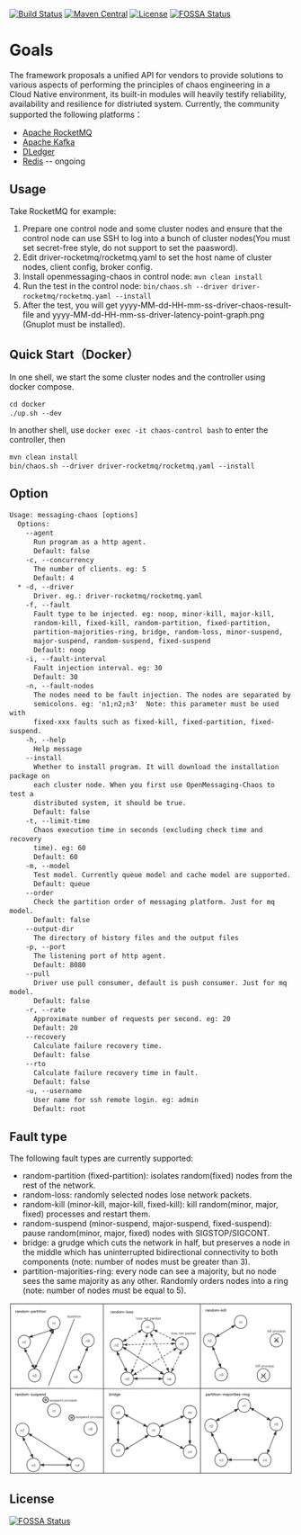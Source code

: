 [![Build Status](https://travis-ci.org/openmessaging/openchaos.svg?branch=master)](https://travis-ci.org/github/openmessaging/openchaos) [![Maven Central](https://maven-badges.herokuapp.com/maven-central/io.openmessaging.chaos/messaging-chaos/badge.svg)](http://search.maven.org/#search%7Cga%7C1%7Copenmessaging-chaos) [![License](https://img.shields.io/badge/license-Apache%202-4EB1BA.svg)](https://www.apache.org/licenses/LICENSE-2.0.html)
[![FOSSA Status](https://app.fossa.com/api/projects/git%2Bgithub.com%2Fopenmessaging%2Fopenmessaging-chaos.svg?type=shield)](https://app.fossa.com/projects/git%2Bgithub.com%2Fopenmessaging%2Fopenmessaging-chaos?ref=badge_shield)

# Goals

The framework proposals a unified API for vendors to provide solutions to various aspects of performing the principles of chaos engineering in a Cloud Native environment, its built-in modules will heavily testify reliability, availability and resilience for distriuted system. Currently, the community supported the following platforms：

- [Apache RocketMQ](https://rocketmq.apache.org/)
- [Apache Kafka](https://kafka.apache.org/)
- [DLedger](https://github.com/openmessaging/openmessaging-storage-dledger)
- [Redis](https://redis.io/) -- ongoing

## Usage

Take RocketMQ for example:

1. Prepare one control node and some cluster nodes and ensure that the control node can use SSH to log into a bunch of cluster nodes(You must set secret-free style, do not support to set the paasword).
2. Edit driver-rocketmq/rocketmq.yaml to set the host name of cluster nodes, client config, broker config.
3. Install openmessaging-chaos in control node:  `mvn clean install`
4. Run the test in the control node: `bin/chaos.sh --driver driver-rocketmq/rocketmq.yaml --install` 
5. After the test, you will get yyyy-MM-dd-HH-mm-ss-driver-chaos-result-file and yyyy-MM-dd-HH-mm-ss-driver-latency-point-graph.png (Gnuplot must be installed).


## Quick Start（Docker）

In one shell, we start the some cluster nodes and the controller using docker compose.

```shell
cd docker
./up.sh --dev
```
In another shell, use `docker exec -it chaos-control bash` to enter the controller, then

```shell
mvn clean install
bin/chaos.sh --driver driver-rocketmq/rocketmq.yaml --install
```

## Option

```
Usage: messaging-chaos [options]
  Options:
    --agent
      Run program as a http agent.
      Default: false
    -c, --concurrency
      The number of clients. eg: 5
      Default: 4
  * -d, --driver
      Driver. eg.: driver-rocketmq/rocketmq.yaml
    -f, --fault
      Fault type to be injected. eg: noop, minor-kill, major-kill, 
      random-kill, fixed-kill, random-partition, fixed-partition, 
      partition-majorities-ring, bridge, random-loss, minor-suspend, 
      major-suspend, random-suspend, fixed-suspend
      Default: noop
    -i, --fault-interval
      Fault injection interval. eg: 30
      Default: 30
    -n, --fault-nodes
      The nodes need to be fault injection. The nodes are separated by 
      semicolons. eg: 'n1;n2;n3'  Note: this parameter must be used with 
      fixed-xxx faults such as fixed-kill, fixed-partition, fixed-suspend.
    -h, --help
      Help message
    --install
      Whether to install program. It will download the installation package on 
      each cluster node. When you first use OpenMessaging-Chaos to test a 
      distributed system, it should be true.
      Default: false
    -t, --limit-time
      Chaos execution time in seconds (excluding check time and recovery 
      time). eg: 60
      Default: 60
    -m, --model
      Test model. Currently queue model and cache model are supported.
      Default: queue
    --order
      Check the partition order of messaging platform. Just for mq model.
      Default: false
    --output-dir
      The directory of history files and the output files
    -p, --port
      The listening port of http agent.
      Default: 8080
    --pull
      Driver use pull consumer, default is push consumer. Just for mq model.
      Default: false
    -r, --rate
      Approximate number of requests per second. eg: 20
      Default: 20
    --recovery
      Calculate failure recovery time.
      Default: false
    --rto
      Calculate failure recovery time in fault.
      Default: false
    -u, --username
      User name for ssh remote login. eg: admin
      Default: root
```

## Fault type

The following fault types are currently supported:
- random-partition (fixed-partition): isolates random(fixed) nodes from the rest of the network.
- random-loss: randomly selected nodes lose network packets.
- random-kill (minor-kill, major-kill, fixed-kill): kill random(minor, major, fixed) processes and restart them.
- random-suspend (minor-suspend, major-suspend, fixed-suspend): pause random(minor, major, fixed) nodes with SIGSTOP/SIGCONT.
- bridge: a grudge which cuts the network in half, but preserves a node in the middle which has uninterrupted bidirectional connectivity to both components (note: number of nodes must be greater than 3).
- partition-majorities-ring: every node can see a majority, but no node sees the same majority as any other. Randomly orders nodes into a ring (note: number of nodes must be equal to 5).

![](images/fault-type.png)


## License
[![FOSSA Status](https://app.fossa.com/api/projects/git%2Bgithub.com%2Fopenmessaging%2Fopenmessaging-chaos.svg?type=large)](https://app.fossa.com/projects/git%2Bgithub.com%2Fopenmessaging%2Fopenmessaging-chaos?ref=badge_large)
